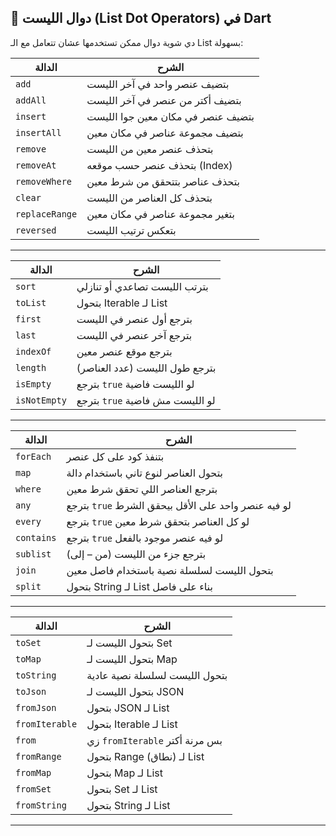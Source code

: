 ## 🧾 دوال الليست (List Dot Operators) في Dart

دي شوية دوال ممكن تستخدمها عشان تتعامل مع الـ List بسهولة:

| الدالة         | الشرح                              |
| -------------- | ---------------------------------- |
| `add`          | بتضيف عنصر واحد في آخر الليست      |
| `addAll`       | بتضيف أكتر من عنصر في آخر الليست   |
| `insert`       | بتضيف عنصر في مكان معين جوا الليست |
| `insertAll`    | بتضيف مجموعة عناصر في مكان معين    |
| `remove`       | بتحذف عنصر معين من الليست          |
| `removeAt`     | بتحذف عنصر حسب موقعه (Index)       |
| `removeWhere`  | بتحذف عناصر بتتحقق من شرط معين     |
| `clear`        | بتحذف كل العناصر من الليست         |
| `replaceRange` | بتغير مجموعة عناصر في مكان معين    |
| `reversed`     | بتعكس ترتيب الليست                 |

---

| الدالة       | الشرح                           |
| ------------ | ------------------------------- |
| `sort`       | بترتب الليست تصاعدي أو تنازلي   |
| `toList`     | بتحول Iterable لـ List          |
| `first`      | بترجع أول عنصر في الليست        |
| `last`       | بترجع آخر عنصر في الليست        |
| `indexOf`    | بترجع موقع عنصر معين            |
| `length`     | بترجع طول الليست (عدد العناصر)  |
| `isEmpty`    | بترجع `true` لو الليست فاضية    |
| `isNotEmpty` | بترجع `true` لو الليست مش فاضية |

---

| الدالة     | الشرح                                               |
| ---------- | --------------------------------------------------- |
| `forEach`  | بتنفذ كود على كل عنصر                               |
| `map`      | بتحول العناصر لنوع تاني باستخدام دالة               |
| `where`    | بترجع العناصر اللي تحقق شرط معين                    |
| `any`      | بترجع `true` لو فيه عنصر واحد على الأقل بيحقق الشرط |
| `every`    | بترجع `true` لو كل العناصر بتحقق شرط معين           |
| `contains` | بترجع `true` لو فيه عنصر موجود بالفعل               |
| `sublist`  | بترجع جزء من الليست (من – إلى)                      |
| `join`     | بتحول الليست لسلسلة نصية باستخدام فاصل معين         |
| `split`    | بتحول String لـ List بناء على فاصل                  |

---

| الدالة         | الشرح                          |
| -------------- | ------------------------------ |
| `toSet`        | بتحول الليست لـ Set            |
| `toMap`        | بتحول الليست لـ Map            |
| `toString`     | بتحول الليست لسلسلة نصية عادية |
| `toJson`       | بتحول الليست لـ JSON           |
| `fromJson`     | بتحول JSON لـ List             |
| `fromIterable` | بتحول Iterable لـ List         |
| `from`         | زي `fromIterable` بس مرنة أكتر |
| `fromRange`    | بتحول Range (نطاق) لـ List     |
| `fromMap`      | بتحول Map لـ List              |
| `fromSet`      | بتحول Set لـ List              |
| `fromString`   | بتحول String لـ List           |

---

